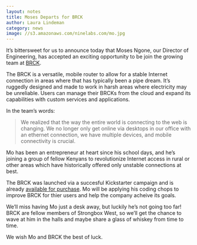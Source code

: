```yaml
---
layout: notes
title: Moses Departs for BRCK
author: Laura Lindeman
category: news
image: //s3.amazonaws.com/ninelabs.com/mo.jpg
---
```

It&rsquo;s bittersweet for us to announce today that Moses Ngone, our Director of Engineering, has accepted an exciting opportunity to be join the growing team at [BRCK](https://www.brck.com/).

The BRCK is a versatile, mobile router to allow for a stable Internet connection in areas where that has typically been a pipe dream. It&rsquo;s ruggedly designed and made to work in harsh areas where electricity may be unreliable. Users can manage their BRCKs from the cloud and expand its capabilities with custom services and applications.

In the team&rsquo;s words:

> We realized that the way the entire world is connecting to the web is changing. We no longer only get online via desktops in our office with an ethernet connection, we have multiple devices, and mobile connectivity is crucial.

Mo has been an entrepreneur at heart since his school days, and he&rsquo;s joining a group of fellow Kenyans to revolutionize Internet access in rural or other areas which have historically offered only unstable connections at best.

The BRCK was launched via a succesful Kickstarter campaign and is already [available for purchase](http://shop.brck.com/brcks/brck-v1.html). Mo will be applying his coding chops to improve BRCK for thier users and help the company acheive its goals.

We&rsquo;ll miss having Mo just a desk away, but luckily he&rsquo;s not going too far! BRCK are fellow members of Strongbox West, so we&rsquo;ll get the chance to wave at him in the halls and maybe share a glass of whiskey from time to time.

We wish Mo and BRCK the best of luck.
